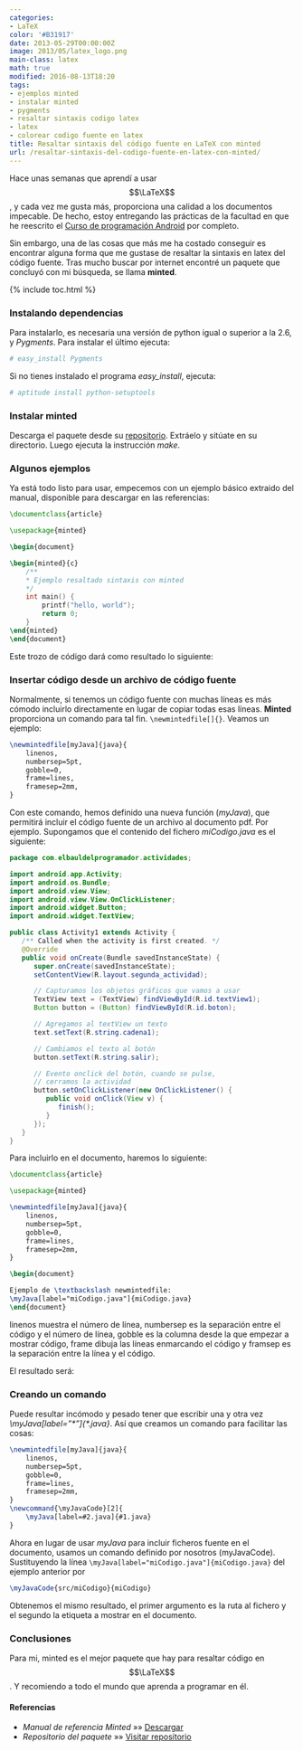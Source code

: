 ```yaml
---
categories:
- LaTeX
color: '#B31917'
date: 2013-05-29T00:00:00Z
image: 2013/05/latex_logo.png
main-class: latex
math: true
modified: 2016-08-13T18:20
tags:
- ejemplos minted
- instalar minted
- pygments
- resaltar sintaxis codigo latex
- latex
- colorear codigo fuente en latex
title: Resaltar sintaxis del código fuente en LaTeX con minted
url: /resaltar-sintaxis-del-codigo-fuente-en-latex-con-minted/
---
```


Hace unas semanas que aprendí a usar $$\LaTeX$$, y cada vez me gusta más, proporciona una calidad a los documentos impecable. De hecho, estoy entregando las prácticas de la facultad en que he reescrito el [Curso de programación Android][1] por completo.

Sin embargo, una de las cosas que más me ha costado conseguir es encontrar alguna forma que me gustase de resaltar la sintaxis en latex del código fuente. Tras mucho buscar por internet encontré un paquete que concluyó con mi búsqueda, se llama **minted**.  

<!--ad-->

{% include toc.html %}

### Instalando dependencias

Para instalarlo, es necesaria una versión de python igual o superior a la 2.6, y *Pygments*. Para instalar el último ejecuta:

```bash
# easy_install Pygments
```

Si no tienes instalado el programa *easy_install*, ejecuta:

```bash
# aptitude install python-setuptools
```

### Instalar minted

Descarga el paquete desde su <a href="http://code.google.com/p/minted/downloads/list" target="_blank">repositorio</a>. Extráelo y sitúate en su directorio. Luego ejecuta la instrucción *make*.

### Algunos ejemplos

Ya está todo listo para usar, empecemos con un ejemplo básico extraido del manual, disponible para descargar en las referencias:

```latex
\documentclass{article}

\usepackage{minted}

\begin{document}

\begin{minted}{c}
    /**
    * Ejemplo resaltado sintaxis con minted
    */
    int main() {
        printf("hello, world");
        return 0;
    }
\end{minted}
\end{document}
```

Este trozo de código dará como resultado lo siguiente:  

<figure>
    <amp-img on="tap:lightbox1" role="button" tabindex="0" layout="responsive" src="/assets/img/2013/05/mintedEjemploC.png" alt="Ejemplo minted C" width="599px" height="246px"></amp-img>
</figure>

### Insertar código desde un archivo de código fuente

Normalmente, si tenemos un código fuente con muchas líneas es más cómodo incluirlo directamente en lugar de copiar todas esas líneas. **Minted** proporciona un comando para tal fin. `\newmintedfile[]{}`. Veamos un ejemplo:

```latex
\newmintedfile[myJava]{java}{
    linenos,
    numbersep=5pt,
    gobble=0,
    frame=lines,
    framesep=2mm,
}
```

Con este comando, hemos definido una nueva función (*myJava*), que permitirá incluir el código fuente de un archivo al documento pdf. Por ejemplo. Supongamos que el contenido del fichero *miCodigo.java* es el siguiente:

```java
package com.elbauldelprogramador.actividades;

import android.app.Activity;
import android.os.Bundle;
import android.view.View;
import android.view.View.OnClickListener;
import android.widget.Button;
import android.widget.TextView;

public class Activity1 extends Activity {
   /** Called when the activity is first created. */
   @Override
   public void onCreate(Bundle savedInstanceState) {
      super.onCreate(savedInstanceState);
      setContentView(R.layout.segunda_actividad);

      // Capturamos los objetos gráficos que vamos a usar
      TextView text = (TextView) findViewById(R.id.textView1);
      Button button = (Button) findViewById(R.id.boton);

      // Agregamos al textView un texto
      text.setText(R.string.cadena1);

      // Cambiamos el texto al botón
      button.setText(R.string.salir);

      // Evento onclick del botón, cuando se pulse,
      // cerramos la actividad
      button.setOnClickListener(new OnClickListener() {
         public void onClick(View v) {
            finish();
         }
      });
   }
}
```

Para incluirlo en el documento, haremos lo siguiente:

```latex
\documentclass{article}

\usepackage{minted}

\newmintedfile[myJava]{java}{
    linenos,
    numbersep=5pt,
    gobble=0,
    frame=lines,
    framesep=2mm,
}

\begin{document}

Ejemplo de \textbackslash newmintedfile:
\myJava[label="miCodigo.java"]{miCodigo.java}
\end{document}
```

linenos muestra el número de línea, numbersep es la separación entre el código y el número de línea, gobble es la columna desde la que empezar a mostrar código, frame dibuja las líneas enmarcando el código y framsep es la separación entre la línea y el código.

El resultado será:

<figure>
    <amp-img on="tap:lightbox1" role="button" tabindex="0" layout="responsive" src="/assets/img/2013/05/newmintedfileEjemplo.png" alt="newmintedfileEjemplo" width="733px" height="940px"></amp-img>
</figure>

### Creando un comando

Puede resultar incómodo y pesado tener que escribir una y otra vez *\myJava[label=&#8221;\*&#8221;]{\*.java}*. Así que creamos un comando para facilitar las cosas:

```latex
\newmintedfile[myJava]{java}{
    linenos,
    numbersep=5pt,
    gobble=0,
    frame=lines,
    framesep=2mm,
}
\newcommand{\myJavaCode}[2]{
    \myJava[label=#2.java]{#1.java}
}
```

Ahora en lugar de usar *myJava* para incluir ficheros fuente en el documento, usamos un comando definido por nosotros (myJavaCode). Sustituyendo la línea `\myJava[label="miCodigo.java"]{miCodigo.java}` del ejemplo anterior por

```latex
\myJavaCode{src/miCodigo}{miCodigo}
```

Obtenemos el mismo resultado, el primer argumento es la ruta al fichero y el segundo la etiqueta a mostrar en el documento.

### Conclusiones

Para mi, minted es el mejor paquete que hay para resaltar código en $$\LaTeX$$. Y recomiendo a todo el mundo que aprenda a programar en él.

#### Referencias

- *Manual de referencia Minted* »» <a href="http://mirror.unl.edu/ctan/macros/latex/contrib/minted/minted.pdf" target="_blank">Descargar</a>  
- *Repositorio del paquete* »» <a href="http://code.google.com/p/minted/downloads/list" target="_blank">Visitar repositorio</a>

 [1]: https://elbauldelprogramador.com/disponible-la-primera-parte-del-curso/

